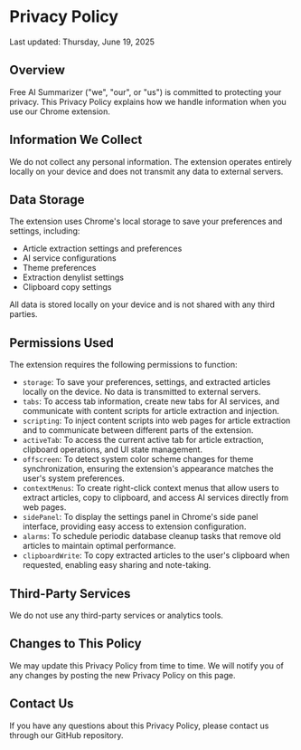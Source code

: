 # Privacy Policy

Last updated: Thursday, June 19, 2025

## Overview

Free AI Summarizer ("we", "our", or "us") is committed to protecting your privacy. This Privacy Policy explains how we handle information when you use our Chrome extension.

## Information We Collect

We do not collect any personal information. The extension operates entirely locally on your device and does not transmit any data to external servers.

## Data Storage

The extension uses Chrome's local storage to save your preferences and settings, including:

- Article extraction settings and preferences
- AI service configurations
- Theme preferences
- Extraction denylist settings
- Clipboard copy settings

All data is stored locally on your device and is not shared with any third parties.

## Permissions Used

The extension requires the following permissions to function:

- `storage`: To save your preferences, settings, and extracted articles locally on the device. No data is transmitted to external servers.
- `tabs`: To access tab information, create new tabs for AI services, and communicate with content scripts for article extraction and injection.
- `scripting`: To inject content scripts into web pages for article extraction and to communicate between different parts of the extension.
- `activeTab`: To access the current active tab for article extraction, clipboard operations, and UI state management.
- `offscreen`: To detect system color scheme changes for theme synchronization, ensuring the extension's appearance matches the user's system preferences.
- `contextMenus`: To create right-click context menus that allow users to extract articles, copy to clipboard, and access AI services directly from web pages.
- `sidePanel`: To display the settings panel in Chrome's side panel interface, providing easy access to extension configuration.
- `alarms`: To schedule periodic database cleanup tasks that remove old articles to maintain optimal performance.
- `clipboardWrite`: To copy extracted articles to the user's clipboard when requested, enabling easy sharing and note-taking.

## Third-Party Services

We do not use any third-party services or analytics tools.

## Changes to This Policy

We may update this Privacy Policy from time to time. We will notify you of any changes by posting the new Privacy Policy on this page.

## Contact Us

If you have any questions about this Privacy Policy, please contact us through our GitHub repository.
